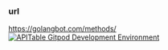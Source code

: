 ### url
https://golangbot.com/methods/
<a target="_blank" href="https://gitpod.io/#https://github.com/1sunzichen/goService">
        <img src="https://img.shields.io/badge/gitpod-devenv-orange" alt="APITable Gitpod Development Environment" />
 </a>
